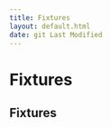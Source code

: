 ```yaml
---
title: Fixtures
layout: default.html
date: git Last Modified
---
```


# Fixtures
<!--
## Sports

<div id="sports" hx-get="http://api.subsume.localhost/sportsmanager/v1/sports.html" hx-trigger="load"></div>

## Organisations

<div id="organisations" hx-get="http://api.subsume.localhost/sportsmanager/v1/organisations.html" hx-trigger="load"></div>

## Seasons

<div id="seasons" hx-get="http://api.subsume.localhost/sportsmanager/v1/seasons.html" hx-trigger="load"></div>

## Competitions

<div id="competitions" hx-get="http://api.subsume.localhost/sportsmanager/v1/competitions.html" hx-trigger="load"></div>

## Clubs

<div id="clubs" hx-get="http://api.subsume.localhost/sportsmanager/v1/clubs.html" hx-trigger="load"></div>

## Teams

<div id="teams" hx-get="http://api.subsume.localhost/sportsmanager/v1/teams.html" hx-trigger="load"></div>

-->

## Fixtures

<div id="fixtures" hx-get="http://api.subsume.localhost/sportsmanager/v1/fixtures.html" hx-trigger="load"></div>

